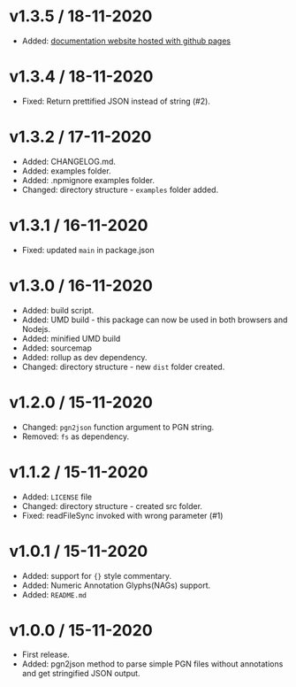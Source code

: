# v1.3.5 / 18-11-2020
- Added: [documentation website hosted with github pages](https://aditya-ds-1806.github.io/Chess-PGN-Parser/)

# v1.3.4 / 18-11-2020
- Fixed:  Return prettified JSON instead of string (#2).


# v1.3.2 / 17-11-2020
- Added: CHANGELOG.md.
- Added: examples folder.
- Added: .npmignore examples folder.
- Changed: directory structure - `examples` folder added.

# v1.3.1 / 16-11-2020
- Fixed: updated `main` in package.json

# v1.3.0 / 16-11-2020
- Added: build script.
- Added: UMD build - this package can now be used in both browsers and Nodejs.
- Added: minified UMD build
- Added: sourcemap
- Added: rollup as dev dependency.
- Changed: directory structure - new `dist` folder created.

# v1.2.0 / 15-11-2020
- Changed: `pgn2json` function argument to PGN string.
- Removed: `fs` as dependency.

# v1.1.2 / 15-11-2020
- Added: `LICENSE` file
- Changed: directory structure - created src folder.
- Fixed: readFileSync invoked with wrong parameter (#1)

# v1.0.1 / 15-11-2020 
- Added: support for `{}` style commentary.
- Added: Numeric Annotation Glyphs(NAGs) support.
- Added: `README.md`

# v1.0.0 / 15-11-2020 
- First release.
- Added: pgn2json method to parse simple PGN files without annotations and get stringified JSON output.